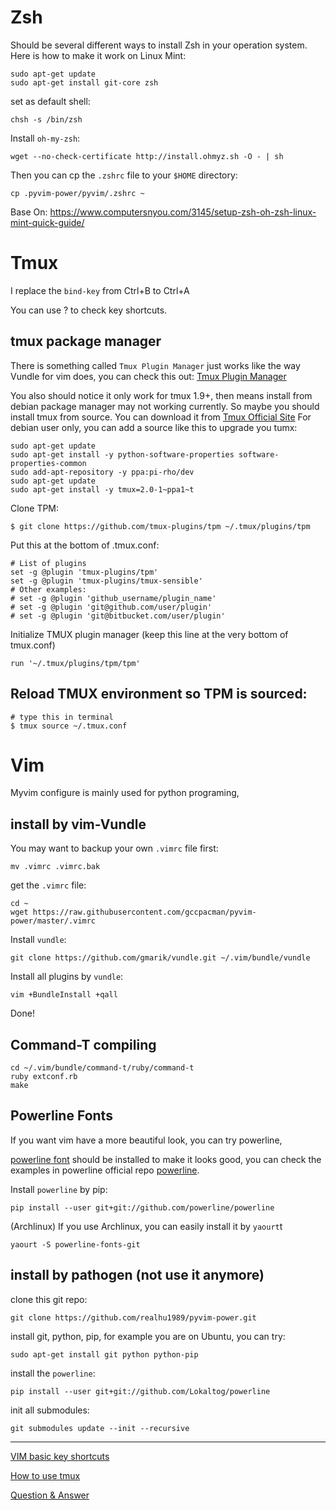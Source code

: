 # Zsh

Should be several different ways to install Zsh in your operation system.
Here is how to make it work on Linux Mint:

    sudo apt-get update
    sudo apt-get install git-core zsh

set as default shell:

    chsh -s /bin/zsh

Install ```oh-my-zsh```:

    wget --no-check-certificate http://install.ohmyz.sh -O - | sh

Then you can cp the ```.zshrc``` file to your ```$HOME``` directory:

    cp .pyvim-power/pyvim/.zshrc ~

Base On: https://www.computersnyou.com/3145/setup-zsh-oh-zsh-linux-mint-quick-guide/


# Tmux

I replace the ```bind-key``` from Ctrl+B to Ctrl+A

You can use <bind-key> ? to check key shortcuts.

## tmux package manager
There is something called ```Tmux Plugin Manager``` just works like the way Vundle for vim does, you can check this out:
[Tmux Plugin Manager](https://github.com/tmux-plugins/tpm)

You also should notice it only work for tmux 1.9+, then means install from debian package manager may not working currently.
So maybe you should install tmux from source. You can download it from [Tmux Official Site](https://tmux.github.io/)
For debian user only, you can add a source like this to upgrade you tumx:

    sudo apt-get update
    sudo apt-get install -y python-software-properties software-properties-common
    sudo add-apt-repository -y ppa:pi-rho/dev
    sudo apt-get update
    sudo apt-get install -y tmux=2.0-1~ppa1~t

Clone TPM:

    $ git clone https://github.com/tmux-plugins/tpm ~/.tmux/plugins/tpm

Put this at the bottom of .tmux.conf:

    # List of plugins
    set -g @plugin 'tmux-plugins/tpm'
    set -g @plugin 'tmux-plugins/tmux-sensible'
    # Other examples:
    # set -g @plugin 'github_username/plugin_name'
    # set -g @plugin 'git@github.com/user/plugin'
    # set -g @plugin 'git@bitbucket.com/user/plugin'

Initialize TMUX plugin manager (keep this line at the very bottom of tmux.conf)

    run '~/.tmux/plugins/tpm/tpm'

## Reload TMUX environment so TPM is sourced:

    # type this in terminal
    $ tmux source ~/.tmux.conf

# Vim

Myvim configure is mainly used for python programing,


## install by vim-Vundle

You may want to backup your own ```.vimrc``` file first:

    mv .vimrc .vimrc.bak

get the ```.vimrc``` file:

    cd ~
    wget https://raw.githubusercontent.com/gccpacman/pyvim-power/master/.vimrc

Install ```vundle```:

    git clone https://github.com/gmarik/vundle.git ~/.vim/bundle/vundle

Install all plugins by ```vundle```:

    vim +BundleInstall +qall

Done!


## Command-T compiling

    cd ~/.vim/bundle/command-t/ruby/command-t
    ruby extconf.rb
    make

## Powerline Fonts

If you want vim have a more beautiful look, you can try powerline,
 
[powerline font](https://github.com/powerline/fonts) should be installed to make it looks good, you can check the examples in powerline official repo [powerline](https://github.com/powerline/powerline).

Install ```powerline``` by pip:

    pip install --user git+git://github.com/powerline/powerline

(Archlinux) If you use Archlinux, you can easily install it by ```yaourt```t

    yaourt -S powerline-fonts-git 

## install by pathogen (not use it anymore)

clone this git repo:

    git clone https://github.com/realhu1989/pyvim-power.git

install git, python, pip, for example you are on Ubuntu, you can try:

    sudo apt-get install git python python-pip

install the ```powerline```:

    pip install --user git+git://github.com/Lokaltog/powerline

init all submodules:

    git submodules update --init --recursive


------

[VIM basic key shortcuts](VIM_KEY_SHORTCUT.md)

[How to use tmux](HOW_TO_USE_TMUX.md)

[Question & Answer](Q&A.md)

